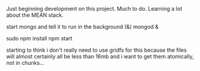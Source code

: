 Just beginning development on this project. Much to do. Learning a lot about the MEAN stack.

start mongo and tell it to run in the background (&)
mongod &

sudo npm install
npm start


starting to think i don't really need to use gridfs for this
because the files will almost certainly all be less than 16mb
and i want to get them atomically, not in chunks...
